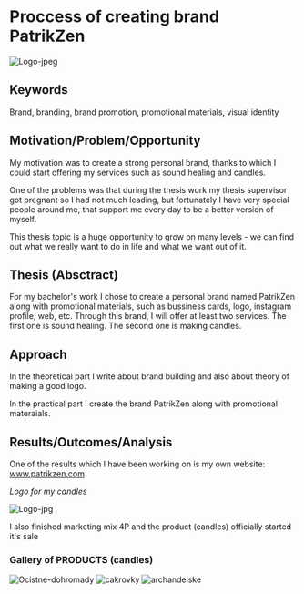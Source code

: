 # Proccess of creating brand PatrikZen 

![Logo-jpeg](https://user-images.githubusercontent.com/72804835/115007233-0f1b2c00-9eaa-11eb-9cbb-1ba787579563.jpg)

## Keywords
Brand, branding, brand promotion, promotional materials, visual identity

## Motivation/Problem/Opportunity
My motivation was to create a strong personal brand, thanks to which I could start offering my services such as sound healing and candles.

One of the problems was that during the thesis work my thesis supervisor got pregnant so I had not much leading, but fortunately I have very special people around me, that support me every day to be a better version of myself.

This thesis topic is a huge opportunity to grow on many levels - we can find out what we really want to do in life and what we want out of it.

## Thesis (Absctract)

For my bachelor's work I chose to create a personal brand named PatrikZen along with promotional materials, such as bussiness cards, logo, instagram profile, web, etc.
Through this brand, I will offer at least two services. The first one is sound healing. The second one is making candles.

## Approach


In the theoretical part I write about brand building and also about theory of making a good logo.

In the practical part I create the brand PatrikZen along with promotional materaials.

## Results/Outcomes/Analysis

One of the results which I have been working on is my own website: www.patrikzen.com

*Logo for my candles*

![Logo-jpg](https://user-images.githubusercontent.com/72804835/115010697-fd3b8800-9ead-11eb-93ba-27ad5d6be0cf.jpg)


I also finished marketing mix 4P and the product (candles) officially started it's sale

### Gallery of PRODUCTS (candles)

![Ocistne-dohromady](https://user-images.githubusercontent.com/72804835/115010339-961dd380-9ead-11eb-910d-7ad15c3ca942.JPG)
![cakrovky](https://user-images.githubusercontent.com/72804835/115010360-9cac4b00-9ead-11eb-9ecb-ae41b2391a15.JPG)
![archandelske](https://user-images.githubusercontent.com/72804835/115010376-a2099580-9ead-11eb-9f68-2aa271c0ce75.JPG)


